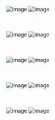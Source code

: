 ![image](https://user-images.githubusercontent.com/81418010/235056979-6e7d31d4-12a8-4bef-9887-647796f41213.png)
![image](https://user-images.githubusercontent.com/81418010/235057019-388f0771-421a-4226-8f62-5ca47381fc3d.png)
<br><br><br><br>
![image](https://user-images.githubusercontent.com/81418010/235057040-d3d2e002-80b7-46bf-820f-992bc575e12d.png)
![image](https://user-images.githubusercontent.com/81418010/235057072-e14798e7-2f19-4349-8269-d049e9ef0c1f.png)
<br><br><br><br>
![image](https://user-images.githubusercontent.com/81418010/235057095-1e2e8be5-e734-46c1-a16d-b25e29e2b050.png)
![image](https://user-images.githubusercontent.com/81418010/235057107-a94671d5-0031-4689-99fa-97eb97c3676f.png)
<br><br><br><br>
![image](https://user-images.githubusercontent.com/81418010/235057127-286a293c-053f-4ef3-9b7e-9b7f53908e64.png)
![image](https://user-images.githubusercontent.com/81418010/235057155-169292f1-d121-41cb-ac5e-ba2a9493ff3d.png)
<br><br><br><br>
![image](https://user-images.githubusercontent.com/81418010/235057173-158aa727-60c2-428a-97dd-142feac5e293.png)
![image](https://user-images.githubusercontent.com/81418010/235057202-46b050a7-e170-4044-9f7f-406830f1346c.png)
